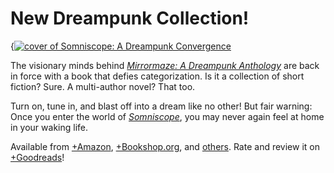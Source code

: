 # New Dreampunk Collection!

{[![cover of Somniscope: A Dreampunk Convergence](covers/somniscope)](/somniscope)

The visionary minds behind [*Mirrormaze: A Dreampunk Anthology*](/mirrormaze) are back in force with a book that defies categorization. Is it a collection of short fiction? Sure. A multi-author novel? That too.

Turn on, tune in, and blast off into a dream like no other! But fair warning: Once you enter the world of [*Somniscope*](/somniscope), you may never again feel at home in your waking life.

Available from [+Amazon](https://www.amazon.com/dp/B0CTH2PW42/), [+Bookshop.org](https://bookshop.org/p/books/somniscope-a-dreampunk-convergence-jr-cliff-jones/21099497), and [others](/somniscope#buy-the-book-section). Rate and review it on [+Goodreads](https://www.goodreads.com/book/show/206118495-somniscope)!
